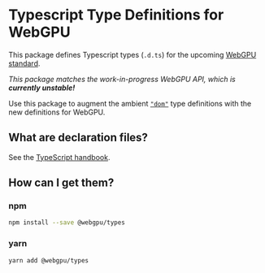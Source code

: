 # Typescript Type Definitions for WebGPU

This package defines Typescript types (`.d.ts`) for the upcoming [WebGPU standard](https://github.com/gpuweb/gpuweb/wiki/Implementation-Status).

_This package matches the work-in-progress WebGPU API, which is **currently unstable!**_

Use this package to augment the ambient [`"dom"`](https://www.typescriptlang.org/docs/handbook/compiler-options.html#compiler-options) type definitions with the new definitions for WebGPU.

## What are declaration files?

See the [TypeScript handbook](http://www.typescriptlang.org/docs/handbook/declaration-files/introduction.html).

## How can I get them?

### npm

```sh
npm install --save @webgpu/types
```

### yarn

```sh
yarn add @webgpu/types
```
